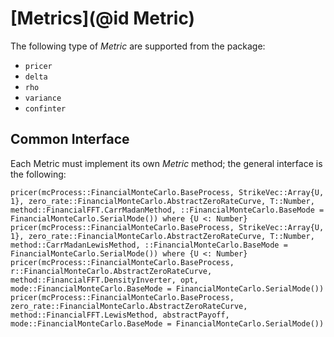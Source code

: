 # [Metrics](@id Metric)

The following type of *Metric* are supported from the package:

* `pricer`
* `delta`
* `rho`
* `variance`
* `confinter`

## Common Interface

Each Metric must implement its own *Metric* method; the general interface is the following:
```@docs
pricer(mcProcess::FinancialMonteCarlo.BaseProcess, StrikeVec::Array{U, 1}, zero_rate::FinancialMonteCarlo.AbstractZeroRateCurve, T::Number, method::FinancialFFT.CarrMadanMethod, ::FinancialMonteCarlo.BaseMode = FinancialMonteCarlo.SerialMode()) where {U <: Number}
pricer(mcProcess::FinancialMonteCarlo.BaseProcess, StrikeVec::Array{U, 1}, zero_rate::FinancialMonteCarlo.AbstractZeroRateCurve, T::Number, method::CarrMadanLewisMethod, ::FinancialMonteCarlo.BaseMode = FinancialMonteCarlo.SerialMode()) where {U <: Number}
pricer(mcProcess::FinancialMonteCarlo.BaseProcess, r::FinancialMonteCarlo.AbstractZeroRateCurve, method::FinancialFFT.DensityInverter, opt, mode::FinancialMonteCarlo.BaseMode = FinancialMonteCarlo.SerialMode())
pricer(mcProcess::FinancialMonteCarlo.BaseProcess, zero_rate::FinancialMonteCarlo.AbstractZeroRateCurve, method::FinancialFFT.LewisMethod, abstractPayoff, mode::FinancialMonteCarlo.BaseMode = FinancialMonteCarlo.SerialMode())
```